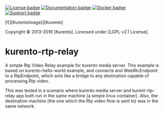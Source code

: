 [![License badge](https://img.shields.io/badge/license-LGPL-blue.svg)](http://www.gnu.org/licenses/lgpl-2.1.html)
[![Documentation badge](https://readthedocs.org/projects/fiware-orion/badge/?version=latest)](http://doc-kurento.readthedocs.org/en/latest/)
[![Docker badge](https://img.shields.io/docker/pulls/fiware/orion.svg)](https://hub.docker.com/r/fiware/stream-oriented-kurento/)
[![Support badge]( https://img.shields.io/badge/support-sof-yellowgreen.svg)](http://stackoverflow.com/questions/tagged/kurento)

[![][KurentoImage]][Kurento]

Copyright © 2013-2016 [Kurento]. Licensed under [LGPL v2.1 License].

kurento-rtp-relay
===================

A simple Rtp Video Relay example for kurento media server.
This example is based on kurento-hello-world example, and connects and WebRtcEndpoint
to a RtpEndpoint, which acts like a bridge to any destination capable of processing
Rtp video.

This was tested in a scenario where kurento media server and kurent-rtp-relay app
both run in the same machine (a simple linux container). Also, the destination machine
(the one which the Rtp video flow is sent to) was in the same network.
